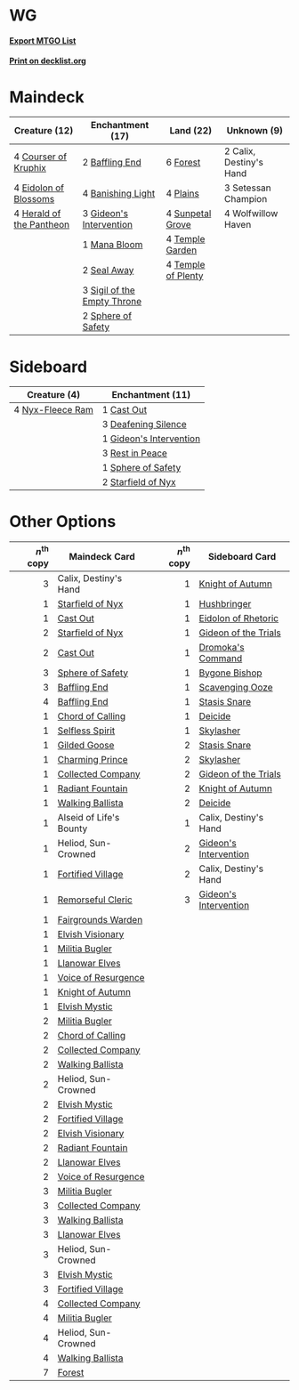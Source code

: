 # WG

#### [Export MTGO List](../collection/WG/WG.txt)
#### [Print on decklist.org](http://decklist.org/?deckmain=2%09Baffling%20End%0A4%09Banishing%20Light%0A2%09Calix,%20Destiny's%20Hand%0A4%09Courser%20of%20Kruphix%0A4%09Eidolon%20of%20Blossoms%0A6%09Forest%0A3%09Gideon's%20Intervention%0A4%09Herald%20of%20the%20Pantheon%0A1%09Mana%20Bloom%0A4%09Plains%0A2%09Seal%20Away%0A3%09Setessan%20Champion%0A3%09Sigil%20of%20the%20Empty%20Throne%0A2%09Sphere%20of%20Safety%0A4%09Sunpetal%20Grove%0A4%09Temple%20Garden%0A4%09Temple%20of%20Plenty%0A4%09Wolfwillow%20Haven&deckside=1%09Cast%20Out%0A3%09Deafening%20Silence%0A1%09Gideon's%20Intervention%0A4%09Nyx-Fleece%20Ram%0A3%09Rest%20in%20Peace%0A1%09Sphere%20of%20Safety%0A2%09Starfield%20of%20Nyx)
# Maindeck

|                                           Creature (12)                                           |                                           Enchantment (17)                                           |                                          Land (22)                                          |      Unknown (9)      |
|---------------------------------------------------------------------------------------------------|------------------------------------------------------------------------------------------------------|---------------------------------------------------------------------------------------------|-----------------------|
|4 [Courser of Kruphix](http://gatherer.wizards.com/Pages/Card/Details.aspx?multiverseid=442153)    |2 [Baffling End](http://gatherer.wizards.com/Pages/Card/Details.aspx?multiverseid=439658)             |6 [Forest](http://gatherer.wizards.com/Pages/Card/Details.aspx?multiverseid=439860)          |2 Calix, Destiny's Hand|
|4 [Eidolon of Blossoms](http://gatherer.wizards.com/Pages/Card/Details.aspx?multiverseid=451095)   |4 [Banishing Light](http://gatherer.wizards.com/Pages/Card/Details.aspx?multiverseid=405135)          |4 [Plains](http://gatherer.wizards.com/Pages/Card/Details.aspx?multiverseid=439856)          |3 Setessan Champion    |
|4 [Herald of the Pantheon](http://gatherer.wizards.com/Pages/Card/Details.aspx?multiverseid=451106)|3 [Gideon's Intervention](http://gatherer.wizards.com/Pages/Card/Details.aspx?multiverseid=426717)    |4 [Sunpetal Grove](http://gatherer.wizards.com/Pages/Card/Details.aspx?multiverseid=420946)  |4 Wolfwillow Haven     |
|                                                                                                   |1 [Mana Bloom](http://gatherer.wizards.com/Pages/Card/Details.aspx?multiverseid=253592)               |4 [Temple Garden](http://gatherer.wizards.com/Pages/Card/Details.aspx?multiverseid=405112)   |                       |
|                                                                                                   |2 [Seal Away](http://gatherer.wizards.com/Pages/Card/Details.aspx?multiverseid=442919)                |4 [Temple of Plenty](http://gatherer.wizards.com/Pages/Card/Details.aspx?multiverseid=378537)|                       |
|                                                                                                   |3 [Sigil of the Empty Throne](http://gatherer.wizards.com/Pages/Card/Details.aspx?multiverseid=405377)|                                                                                             |                       |
|                                                                                                   |2 [Sphere of Safety](http://gatherer.wizards.com/Pages/Card/Details.aspx?multiverseid=420694)         |                                                                                             |                       |


# Sideboard

|                                       Creature (4)                                        |                                         Enchantment (11)                                         |
|-------------------------------------------------------------------------------------------|--------------------------------------------------------------------------------------------------|
|4 [Nyx-Fleece Ram](http://gatherer.wizards.com/Pages/Card/Details.aspx?multiverseid=442015)|1 [Cast Out](http://gatherer.wizards.com/Pages/Card/Details.aspx?multiverseid=426710)             |
|                                                                                           |3 [Deafening Silence](http://gatherer.wizards.com/Pages/Card/Details.aspx?multiverseid=472972)    |
|                                                                                           |1 [Gideon's Intervention](http://gatherer.wizards.com/Pages/Card/Details.aspx?multiverseid=426717)|
|                                                                                           |3 [Rest in Peace](http://gatherer.wizards.com/Pages/Card/Details.aspx?multiverseid=442021)        |
|                                                                                           |1 [Sphere of Safety](http://gatherer.wizards.com/Pages/Card/Details.aspx?multiverseid=420694)     |
|                                                                                           |2 [Starfield of Nyx](http://gatherer.wizards.com/Pages/Card/Details.aspx?multiverseid=398475)     |


# Other Options

|*n*<sup>th</sup> copy|                                        Maindeck Card                                         |*n*<sup>th</sup> copy|                                         Sideboard Card                                         |
|--------------------:|----------------------------------------------------------------------------------------------|--------------------:|------------------------------------------------------------------------------------------------|
|                    3|Calix, Destiny's Hand                                                                         |                    1|[Knight of Autumn](http://gatherer.wizards.com/Pages/Card/Details.aspx?multiverseid=452933)     |
|                    1|[Starfield of Nyx](http://gatherer.wizards.com/Pages/Card/Details.aspx?multiverseid=398475)   |                    1|[Hushbringer](http://gatherer.wizards.com/Pages/Card/Details.aspx?multiverseid=472980)          |
|                    1|[Cast Out](http://gatherer.wizards.com/Pages/Card/Details.aspx?multiverseid=426710)           |                    1|[Eidolon of Rhetoric](http://gatherer.wizards.com/Pages/Card/Details.aspx?multiverseid=380409)  |
|                    2|[Starfield of Nyx](http://gatherer.wizards.com/Pages/Card/Details.aspx?multiverseid=398475)   |                    1|[Gideon of the Trials](http://gatherer.wizards.com/Pages/Card/Details.aspx?multiverseid=426716) |
|                    2|[Cast Out](http://gatherer.wizards.com/Pages/Card/Details.aspx?multiverseid=426710)           |                    1|[Dromoka's Command](http://gatherer.wizards.com/Pages/Card/Details.aspx?multiverseid=394558)    |
|                    3|[Sphere of Safety](http://gatherer.wizards.com/Pages/Card/Details.aspx?multiverseid=420694)   |                    1|[Bygone Bishop](http://gatherer.wizards.com/Pages/Card/Details.aspx?multiverseid=409746)        |
|                    3|[Baffling End](http://gatherer.wizards.com/Pages/Card/Details.aspx?multiverseid=439658)       |                    1|[Scavenging Ooze](http://gatherer.wizards.com/Pages/Card/Details.aspx?multiverseid=420783)      |
|                    4|[Baffling End](http://gatherer.wizards.com/Pages/Card/Details.aspx?multiverseid=439658)       |                    1|[Stasis Snare](http://gatherer.wizards.com/Pages/Card/Details.aspx?multiverseid=402048)         |
|                    1|[Chord of Calling](http://gatherer.wizards.com/Pages/Card/Details.aspx?multiverseid=383209)   |                    1|[Deicide](http://gatherer.wizards.com/Pages/Card/Details.aspx?multiverseid=380395)              |
|                    1|[Selfless Spirit](http://gatherer.wizards.com/Pages/Card/Details.aspx?multiverseid=414332)    |                    1|[Skylasher](http://gatherer.wizards.com/Pages/Card/Details.aspx?multiverseid=369083)            |
|                    1|[Gilded Goose](http://gatherer.wizards.com/Pages/Card/Details.aspx?multiverseid=473122)       |                    2|[Stasis Snare](http://gatherer.wizards.com/Pages/Card/Details.aspx?multiverseid=402048)         |
|                    1|[Charming Prince](http://gatherer.wizards.com/Pages/Card/Details.aspx?multiverseid=472970)    |                    2|[Skylasher](http://gatherer.wizards.com/Pages/Card/Details.aspx?multiverseid=369083)            |
|                    1|[Collected Company](http://gatherer.wizards.com/Pages/Card/Details.aspx?multiverseid=394519)  |                    2|[Gideon of the Trials](http://gatherer.wizards.com/Pages/Card/Details.aspx?multiverseid=426716) |
|                    1|[Radiant Fountain](http://gatherer.wizards.com/Pages/Card/Details.aspx?multiverseid=438810)   |                    2|[Knight of Autumn](http://gatherer.wizards.com/Pages/Card/Details.aspx?multiverseid=452933)     |
|                    1|[Walking Ballista](http://gatherer.wizards.com/Pages/Card/Details.aspx?multiverseid=423848)   |                    2|[Deicide](http://gatherer.wizards.com/Pages/Card/Details.aspx?multiverseid=380395)              |
|                    1|Alseid of Life's Bounty                                                                       |                    1|Calix, Destiny's Hand                                                                           |
|                    1|Heliod, Sun-Crowned                                                                           |                    2|[Gideon's Intervention](http://gatherer.wizards.com/Pages/Card/Details.aspx?multiverseid=426717)|
|                    1|[Fortified Village](http://gatherer.wizards.com/Pages/Card/Details.aspx?multiverseid=410042)  |                    2|Calix, Destiny's Hand                                                                           |
|                    1|[Remorseful Cleric](http://gatherer.wizards.com/Pages/Card/Details.aspx?multiverseid=447169)  |                    3|[Gideon's Intervention](http://gatherer.wizards.com/Pages/Card/Details.aspx?multiverseid=426717)|
|                    1|[Fairgrounds Warden](http://gatherer.wizards.com/Pages/Card/Details.aspx?multiverseid=417586) |                     |                                                                                                |
|                    1|[Elvish Visionary](http://gatherer.wizards.com/Pages/Card/Details.aspx?multiverseid=175124)   |                     |                                                                                                |
|                    1|[Militia Bugler](http://gatherer.wizards.com/Pages/Card/Details.aspx?multiverseid=447165)     |                     |                                                                                                |
|                    1|[Llanowar Elves](http://gatherer.wizards.com/Pages/Card/Details.aspx?multiverseid=129626)     |                     |                                                                                                |
|                    1|[Voice of Resurgence](http://gatherer.wizards.com/Pages/Card/Details.aspx?multiverseid=368951)|                     |                                                                                                |
|                    1|[Knight of Autumn](http://gatherer.wizards.com/Pages/Card/Details.aspx?multiverseid=452933)   |                     |                                                                                                |
|                    1|[Elvish Mystic](http://gatherer.wizards.com/Pages/Card/Details.aspx?multiverseid=389499)      |                     |                                                                                                |
|                    2|[Militia Bugler](http://gatherer.wizards.com/Pages/Card/Details.aspx?multiverseid=447165)     |                     |                                                                                                |
|                    2|[Chord of Calling](http://gatherer.wizards.com/Pages/Card/Details.aspx?multiverseid=383209)   |                     |                                                                                                |
|                    2|[Collected Company](http://gatherer.wizards.com/Pages/Card/Details.aspx?multiverseid=394519)  |                     |                                                                                                |
|                    2|[Walking Ballista](http://gatherer.wizards.com/Pages/Card/Details.aspx?multiverseid=423848)   |                     |                                                                                                |
|                    2|Heliod, Sun-Crowned                                                                           |                     |                                                                                                |
|                    2|[Elvish Mystic](http://gatherer.wizards.com/Pages/Card/Details.aspx?multiverseid=389499)      |                     |                                                                                                |
|                    2|[Fortified Village](http://gatherer.wizards.com/Pages/Card/Details.aspx?multiverseid=410042)  |                     |                                                                                                |
|                    2|[Elvish Visionary](http://gatherer.wizards.com/Pages/Card/Details.aspx?multiverseid=175124)   |                     |                                                                                                |
|                    2|[Radiant Fountain](http://gatherer.wizards.com/Pages/Card/Details.aspx?multiverseid=438810)   |                     |                                                                                                |
|                    2|[Llanowar Elves](http://gatherer.wizards.com/Pages/Card/Details.aspx?multiverseid=129626)     |                     |                                                                                                |
|                    2|[Voice of Resurgence](http://gatherer.wizards.com/Pages/Card/Details.aspx?multiverseid=368951)|                     |                                                                                                |
|                    3|[Militia Bugler](http://gatherer.wizards.com/Pages/Card/Details.aspx?multiverseid=447165)     |                     |                                                                                                |
|                    3|[Collected Company](http://gatherer.wizards.com/Pages/Card/Details.aspx?multiverseid=394519)  |                     |                                                                                                |
|                    3|[Walking Ballista](http://gatherer.wizards.com/Pages/Card/Details.aspx?multiverseid=423848)   |                     |                                                                                                |
|                    3|[Llanowar Elves](http://gatherer.wizards.com/Pages/Card/Details.aspx?multiverseid=129626)     |                     |                                                                                                |
|                    3|Heliod, Sun-Crowned                                                                           |                     |                                                                                                |
|                    3|[Elvish Mystic](http://gatherer.wizards.com/Pages/Card/Details.aspx?multiverseid=389499)      |                     |                                                                                                |
|                    3|[Fortified Village](http://gatherer.wizards.com/Pages/Card/Details.aspx?multiverseid=410042)  |                     |                                                                                                |
|                    4|[Collected Company](http://gatherer.wizards.com/Pages/Card/Details.aspx?multiverseid=394519)  |                     |                                                                                                |
|                    4|[Militia Bugler](http://gatherer.wizards.com/Pages/Card/Details.aspx?multiverseid=447165)     |                     |                                                                                                |
|                    4|Heliod, Sun-Crowned                                                                           |                     |                                                                                                |
|                    4|[Walking Ballista](http://gatherer.wizards.com/Pages/Card/Details.aspx?multiverseid=423848)   |                     |                                                                                                |
|                    7|[Forest](http://gatherer.wizards.com/Pages/Card/Details.aspx?multiverseid=439860)             |                     |                                                                                                |

